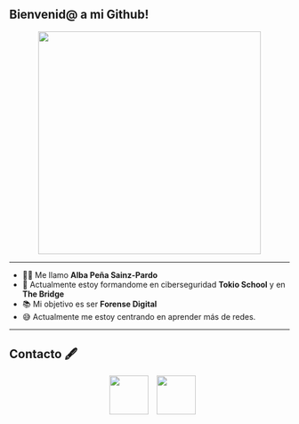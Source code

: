 ## Bienvenid@ a mi Github!  
<p align="center">
<img src="https://media.giphy.com/media/v1.Y2lkPTc5MGI3NjExMHdwM3Q5czkzemJsNGQ2ZG12NmF0cm51Y3pxNXJocnVoOXZ0N3YxMyZlcD12MV9naWZzX3NlYXJjaCZjdD1n/Nx0rz3jtxtEre/giphy.gif" width="400"/> 

  ---
- :raising_hand_woman: Me llamo **Alba Peña Sainz-Pardo** 
- :school: Actualmente estoy formandome en ciberseguridad **Tokio School** y en **The Bridge**
- :books: Mi objetivo es ser **Forense Digital**
- :sweat_smile: Actualmente me estoy centrando en aprender más de redes.
---

## Contacto 🖋️

<div align="center" class="icons-social" style="margin-left: 10px; display: flex; justify-content: center; align-items: center; gap: 15px;">
  <a target="_blank" href="https://www.linkedin.com/in/alba-p-5160562ba/">
    <img src="https://img.icons8.com/?size=100&id=DlBWhISuNDyc&format=png&color=000000" style="height: 70px; width: auto;" />
  </a>
  <a target="_blank" href="https://medium.com/@Tripolaris">
    <img src="https://img.icons8.com/?size=100&id=bocK2vOACVtF&format=png&color=000000" style="height: 70px; width: auto;" />
  </a>



  <!--
- 🔭 Buscando mi primera oportunidad laboral.
- 🌱 Reforzando mis bases de sistemas y redes.
Nombre y breve descripción

Especialización e intereses (ej: Ciberseguridad - Blue Team, Forense Digital)

Certificaciones destacadas

Proyectos destacados

Enlaces a formaciones y asistencia a eventos
